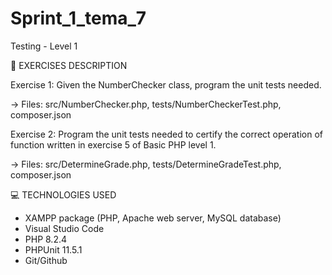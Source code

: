 # Sprint_1_tema_7
Testing - Level 1

📄 EXERCISES DESCRIPTION

Exercise 1: Given the NumberChecker class, program the unit tests needed.

-> Files: src/NumberChecker.php, tests/NumberCheckerTest.php, composer.json

Exercise 2: Program the unit tests needed to certify the correct operation of function written in exercise 5 of Basic PHP level 1.

-> Files: src/DetermineGrade.php, tests/DetermineGradeTest.php, composer.json

💻 TECHNOLOGIES USED

- XAMPP package (PHP, Apache web server, MySQL database)
- Visual Studio Code
- PHP 8.2.4 
- PHPUnit 11.5.1
- Git/Github
